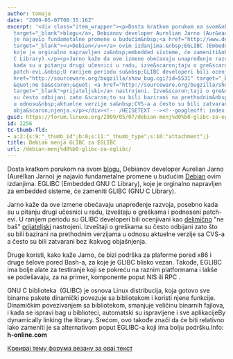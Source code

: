 ```yaml
---
author: tomaja
date: "2009-05-07T08:35:16Z"
excerpt: '<div class="item_wrapper"><p>Dosta kratkom porukom na svom&nbsp;<a href="http://blog.aurel32.net/?p=47"
  target="_blank">blogu</a>, Debianov developer Aurelian Jarno (Aur&eacute;llian Jarno)
  je najavio fundametalne promene u budućim&nbsp;<a href="http://www.debian.org/"
  target="_blank"><u>Debian</u></a> ovim izdanjima.&nbsp;EGLIBC (Embedded GNU C Library),
  koje je orginalno napravljen za&nbsp;embedded sisteme, će zameniti&nbsp;GLIBC (GNU
  C Library).</p><p>Jarno kaže da ove izmene obećavaju unapređenje razvoja, posebno
  kada su u pitanju drugi učesnici u radu, izve&scaron;taju o gre&scaron;kama i podneseni
  patch-evi.&nbsp;U ranijem periodu su&nbsp;GLIBC developeri bili ocenjivani kao&nbsp;<a
  href="http://sourceware.org/bugzilla/show_bug.cgi?id=5531" target="_blank">delimično</a>
  &quot;ne ba&scaron;&quot; <a href="http://sourceware.org/bugzilla/show_bug.cgi?id=4980"
  target="_blank">prijateljski</a> nastrojeni. Izve&scaron;taji o gre&scaron;kama
  su često odbijani zato &scaron;to su bili bazirani na prethodnim&nbsp;verzijama
  u odnosu&nbsp;aktuelne verzije sa&nbsp;CVS-a a često su bili zatvarani bez ikakvog
  obja&scaron;njenja.</p></div><!-- /HEISETEXT --><!--googleoff: index-->'
guid: https://forum.linuxo.org/2009/05/07/debian-menj%d0%b0-glibc-za-eglibc/
id: 2256
tc-thumb-fld:
- a:2:{s:9:"_thumb_id";b:0;s:11:"_thumb_type";s:10:"attachment";}
title: Debian menjа GLIBC za EGLIBC
url: /debian-menj%d0%b0-glibc-za-eglibc/
---
```

<div class="item_wrapper">
  <p>
    Dosta kratkom porukom na svom&nbsp;<a href="http://blog.aurel32.net/?p=47" target="_blank">blogu</a>, Debianov developer Aurelian Jarno (Aur&eacute;llian Jarno) je najavio fundametalne promene u budućim&nbsp;<a href="http://www.debian.org/" target="_blank"><u>Debian</u></a> ovim izdanjima.&nbsp;EGLIBC (Embedded GNU C Library), koje je orginalno napravljen za&nbsp;embedded sisteme, će zameniti&nbsp;GLIBC (GNU C Library).
  </p>
  
  <p>
    Jarno kaže da ove izmene obećavaju unapređenje razvoja, posebno kada su u pitanju drugi učesnici u radu, izve&scaron;taju o gre&scaron;kama i podneseni patch-evi.&nbsp;U ranijem periodu su&nbsp;GLIBC developeri bili ocenjivani kao&nbsp;<a href="http://sourceware.org/bugzilla/show_bug.cgi?id=5531" target="_blank">delimično</a> "ne ba&scaron;" <a href="http://sourceware.org/bugzilla/show_bug.cgi?id=4980" target="_blank">prijateljski</a> nastrojeni. Izve&scaron;taji o gre&scaron;kama su često odbijani zato &scaron;to su bili bazirani na prethodnim&nbsp;verzijama u odnosu&nbsp;aktuelne verzije sa&nbsp;CVS-a a često su bili zatvarani bez ikakvog obja&scaron;njenja.
  </p>
</div>

<!-- /HEISETEXT -->

<!--googleoff: index-->

<!--break-->

Druge koristi, kako kaže&nbsp;Jarno, će bizi podr&scaron;ka za&nbsp;plaforme pored&nbsp;x86&nbsp;i druge &scaron;elove pored Bash-a, za koje je&nbsp;GLIBC blisko vezan. Takođe, EGLIBC ima bolje alate za testiranje koji se pokreću na raznim platformama i lak&scaron;e se pode&scaron;avaju, za na primer, komponente poput NIS&nbsp;ili RPC .

GNU C biblioteka&nbsp; (GLIBC) je&nbsp;osnova Linux distribucija, koja gotovo sve binarne pakete dinamički povezuje sa bibliotekom i koristi njene funkcije. Dinamičkim povezivanjem sa bibliotekom, smanjuje veličinu binarnih fajlova, i kada se ispravi bag u biblioteci, automatski su ispravljene i sve aplikacijeBy dynamically linking the library. Srećom, ovo takođe znači da će biti relativno lako zameniti je sa alternativom poput&nbsp;EGLIBC-a koji ima bolju podr&scaron;ku.Info: **h-online.com**&nbsp;

[Креирај тему форума везану за овај текст](https://linuxo.org/nova-tema-na-forumu/?se_pid=2256)